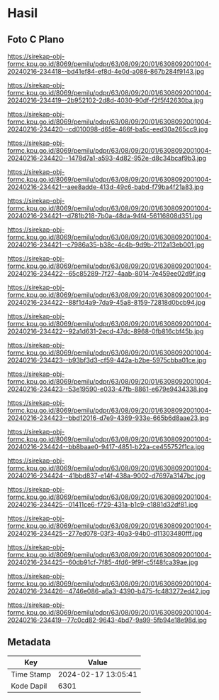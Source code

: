 # Hasil

## Foto C Plano

https://sirekap-obj-formc.kpu.go.id/8069/pemilu/pdpr/63/08/09/20/01/6308092001004-20240216-234418--bd41ef84-ef8d-4e0d-a086-867b284f9143.jpg

https://sirekap-obj-formc.kpu.go.id/8069/pemilu/pdpr/63/08/09/20/01/6308092001004-20240216-234419--2b952102-2d8d-4030-90df-f2f5f42630ba.jpg

https://sirekap-obj-formc.kpu.go.id/8069/pemilu/pdpr/63/08/09/20/01/6308092001004-20240216-234420--cd010098-d65e-466f-ba5c-eed30a265cc9.jpg

https://sirekap-obj-formc.kpu.go.id/8069/pemilu/pdpr/63/08/09/20/01/6308092001004-20240216-234420--1478d7a1-a593-4d82-952e-d8c34bcaf9b3.jpg

https://sirekap-obj-formc.kpu.go.id/8069/pemilu/pdpr/63/08/09/20/01/6308092001004-20240216-234421--aee8adde-413d-49c6-babd-f79ba4f21a83.jpg

https://sirekap-obj-formc.kpu.go.id/8069/pemilu/pdpr/63/08/09/20/01/6308092001004-20240216-234421--d781b218-7b0a-48da-94f4-56116808d351.jpg

https://sirekap-obj-formc.kpu.go.id/8069/pemilu/pdpr/63/08/09/20/01/6308092001004-20240216-234421--c7986a35-b38c-4c4b-9d9b-2112a13eb001.jpg

https://sirekap-obj-formc.kpu.go.id/8069/pemilu/pdpr/63/08/09/20/01/6308092001004-20240216-234422--65c85289-7f27-4aab-8014-7e459ee02d9f.jpg

https://sirekap-obj-formc.kpu.go.id/8069/pemilu/pdpr/63/08/09/20/01/6308092001004-20240216-234422--88f1d4a9-7da9-45a8-8159-72818d0bcb94.jpg

https://sirekap-obj-formc.kpu.go.id/8069/pemilu/pdpr/63/08/09/20/01/6308092001004-20240216-234422--92a1d631-2ecd-47dc-8968-0fb816cbf45b.jpg

https://sirekap-obj-formc.kpu.go.id/8069/pemilu/pdpr/63/08/09/20/01/6308092001004-20240216-234423--b93bf3d3-cf59-442a-b2be-5975cbba01ce.jpg

https://sirekap-obj-formc.kpu.go.id/8069/pemilu/pdpr/63/08/09/20/01/6308092001004-20240216-234423--53e19590-e033-47fb-8861-e679e9434338.jpg

https://sirekap-obj-formc.kpu.go.id/8069/pemilu/pdpr/63/08/09/20/01/6308092001004-20240216-234423--bbd12016-d7e9-4369-933e-665b6d8aae23.jpg

https://sirekap-obj-formc.kpu.go.id/8069/pemilu/pdpr/63/08/09/20/01/6308092001004-20240216-234424--bb8baae0-9417-4851-b22a-ce455752f1ca.jpg

https://sirekap-obj-formc.kpu.go.id/8069/pemilu/pdpr/63/08/09/20/01/6308092001004-20240216-234424--41bbd837-e14f-438a-9002-d7697a3147bc.jpg

https://sirekap-obj-formc.kpu.go.id/8069/pemilu/pdpr/63/08/09/20/01/6308092001004-20240216-234425--01411ce6-f729-431a-b1c9-c1881d32df81.jpg

https://sirekap-obj-formc.kpu.go.id/8069/pemilu/pdpr/63/08/09/20/01/6308092001004-20240216-234425--277ed078-03f3-40a3-94b0-d11303480fff.jpg

https://sirekap-obj-formc.kpu.go.id/8069/pemilu/pdpr/63/08/09/20/01/6308092001004-20240216-234425--60db91cf-7f85-4fd6-9f9f-c5f48fca39ae.jpg

https://sirekap-obj-formc.kpu.go.id/8069/pemilu/pdpr/63/08/09/20/01/6308092001004-20240216-234426--4746e086-a6a3-4390-b475-fc483272ed42.jpg

https://sirekap-obj-formc.kpu.go.id/8069/pemilu/pdpr/63/08/09/20/01/6308092001004-20240216-234419--77c0cd82-9643-4bd7-9a99-5fb94e18e98d.jpg


## Metadata

| Key        | Value               |
| ---------- | ------------------- |
| Time Stamp | 2024-02-17 13:05:41 |
| Kode Dapil | 6301                |



